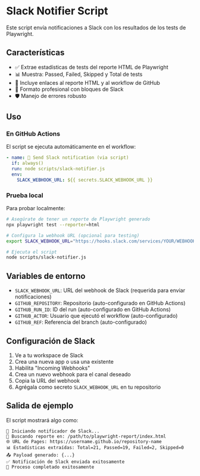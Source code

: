 # Slack Notifier Script

Este script envía notificaciones a Slack con los resultados de los tests de Playwright.

## Características

- ✅ Extrae estadísticas de tests del reporte HTML de Playwright
- 📊 Muestra: Passed, Failed, Skipped y Total de tests
- 🔗 Incluye enlaces al reporte HTML y al workflow de GitHub
- 🎨 Formato profesional con bloques de Slack
- 🛡️ Manejo de errores robusto

## Uso

### En GitHub Actions
El script se ejecuta automáticamente en el workflow:

```yaml
- name: 💬 Send Slack notification (via script)
  if: always()
  run: node scripts/slack-notifier.js
  env:
    SLACK_WEBHOOK_URL: ${{ secrets.SLACK_WEBHOOK_URL }}
```

### Prueba local
Para probar localmente:

```bash
# Asegúrate de tener un reporte de Playwright generado
npx playwright test --reporter=html

# Configura la webhook URL (opcional para testing)
export SLACK_WEBHOOK_URL="https://hooks.slack.com/services/YOUR/WEBHOOK/URL"

# Ejecuta el script
node scripts/slack-notifier.js
```

## Variables de entorno

- `SLACK_WEBHOOK_URL`: URL del webhook de Slack (requerida para enviar notificaciones)
- `GITHUB_REPOSITORY`: Repositorio (auto-configurado en GitHub Actions)
- `GITHUB_RUN_ID`: ID del run (auto-configurado en GitHub Actions)
- `GITHUB_ACTOR`: Usuario que ejecutó el workflow (auto-configurado)
- `GITHUB_REF`: Referencia del branch (auto-configurado)

## Configuración de Slack

1. Ve a tu workspace de Slack
2. Crea una nueva app o usa una existente
3. Habilita "Incoming Webhooks"
4. Crea un nuevo webhook para el canal deseado
5. Copia la URL del webhook
6. Agrégala como secreto `SLACK_WEBHOOK_URL` en tu repositorio

## Salida de ejemplo

El script mostrará algo como:

```
🚀 Iniciando notificador de Slack...
📂 Buscando reporte en: /path/to/playwright-report/index.html
🌐 URL de Pages: https://username.github.io/repository-name
📊 Estadísticas extraídas: Total=21, Passed=19, Failed=2, Skipped=0
📤 Payload generado: {...}
✅ Notificación de Slack enviada exitosamente
🎉 Proceso completado exitosamente
```
